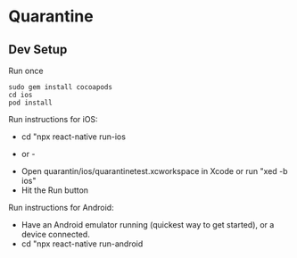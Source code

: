 # Quarantine

## Dev Setup

Run once

```
sudo gem install cocoapods
cd ios
pod install
```

Run instructions for iOS:

* cd "npx react-native run-ios
- or -
* Open quarantin/ios/quarantinetest.xcworkspace in Xcode or run "xed -b ios"
* Hit the Run button

Run instructions for Android:
* Have an Android emulator running (quickest way to get started), or a device connected.
* cd "npx react-native run-android

